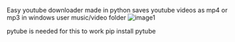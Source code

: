 Easy youtube downloader made in python 
saves youtube videos as mp4 or mp3 in windows user music/video folder
![image1](https://github.com/czaket/ytdownloader/assets/120086706/04a48eda-158a-4071-b4e8-6794fab18209)

pytube is needed for this to work 
pip install pytube
